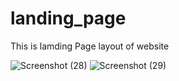# landing_page
This is lamding Page layout of website

![Screenshot (28)](https://user-images.githubusercontent.com/62923466/118397588-6d3a5b00-b672-11eb-9fb7-d97a3c0f8ed1.png)
![Screenshot (29)](https://user-images.githubusercontent.com/62923466/118397591-6f9cb500-b672-11eb-99b1-a80fc703ed28.png)
